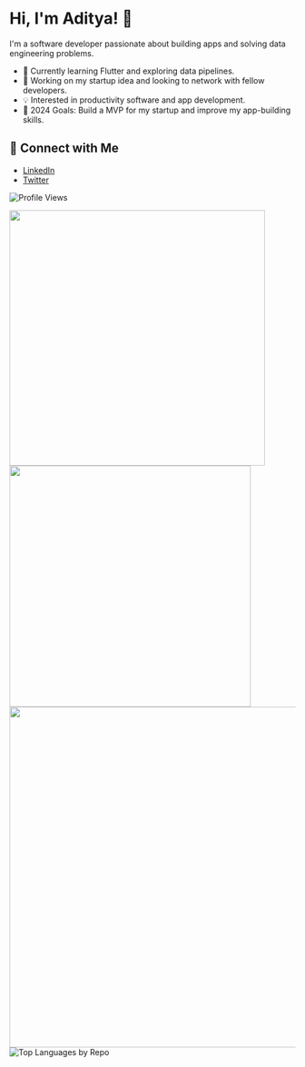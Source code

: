 # Hi, I'm Aditya! 👋

I'm a software developer passionate about building apps and solving data engineering problems.

- 🌱 Currently learning Flutter and exploring data pipelines.
- 🚀 Working on my startup idea and looking to network with fellow developers.
- 💡 Interested in productivity software and app development.
- 🎯 2024 Goals: Build a MVP for my startup and improve my app-building skills.

## 🔗 Connect with Me
- [LinkedIn](https://www.linkedin.com/in/aditya-tiwari-587833203/)
- [Twitter](https://x.com/Aditya_T007)

![Profile Views](https://komarev.com/ghpvc/?username=Aditya-Tiwari-07&color=blue)

<img src="https://github-readme-streak-stats.herokuapp.com/?user=Aditya-Tiwari-07&theme=radical" width="450px" /> <img src="https://github-readme-stats.vercel.app/api?username=Aditya-Tiwari-07&show_icons=true&theme=radical" width="425px" />
<img src="https://github-profile-summary-cards.vercel.app/api/cards/profile-details?username=Aditya-Tiwari-07&theme=radical" width="600px" /> ![Top Languages by Repo](https://github-profile-summary-cards.vercel.app/api/cards/repos-per-language?username=Aditya-Tiwari-07&theme=radical)
